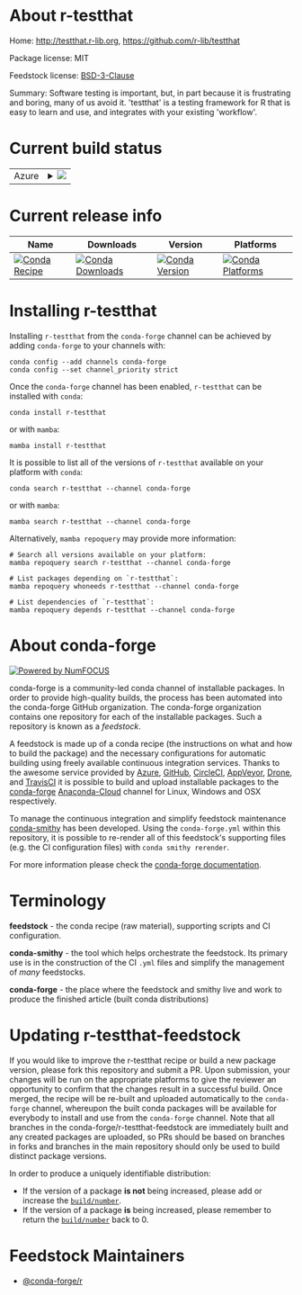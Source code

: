 About r-testthat
================

Home: http://testthat.r-lib.org, https://github.com/r-lib/testthat

Package license: MIT

Feedstock license: [BSD-3-Clause](https://github.com/conda-forge/r-testthat-feedstock/blob/main/LICENSE.txt)

Summary: Software testing is important, but, in part because it is frustrating and boring, many of us avoid it. 'testthat' is a testing framework for R that is easy to learn and use, and integrates with your existing 'workflow'.

Current build status
====================


<table>
    
  <tr>
    <td>Azure</td>
    <td>
      <details>
        <summary>
          <a href="https://dev.azure.com/conda-forge/feedstock-builds/_build/latest?definitionId=1716&branchName=main">
            <img src="https://dev.azure.com/conda-forge/feedstock-builds/_apis/build/status/r-testthat-feedstock?branchName=main">
          </a>
        </summary>
        <table>
          <thead><tr><th>Variant</th><th>Status</th></tr></thead>
          <tbody><tr>
              <td>linux_64_r_base4.1</td>
              <td>
                <a href="https://dev.azure.com/conda-forge/feedstock-builds/_build/latest?definitionId=1716&branchName=main">
                  <img src="https://dev.azure.com/conda-forge/feedstock-builds/_apis/build/status/r-testthat-feedstock?branchName=main&jobName=linux&configuration=linux_64_r_base4.1" alt="variant">
                </a>
              </td>
            </tr><tr>
              <td>linux_64_r_base4.2</td>
              <td>
                <a href="https://dev.azure.com/conda-forge/feedstock-builds/_build/latest?definitionId=1716&branchName=main">
                  <img src="https://dev.azure.com/conda-forge/feedstock-builds/_apis/build/status/r-testthat-feedstock?branchName=main&jobName=linux&configuration=linux_64_r_base4.2" alt="variant">
                </a>
              </td>
            </tr><tr>
              <td>linux_aarch64_r_base4.1</td>
              <td>
                <a href="https://dev.azure.com/conda-forge/feedstock-builds/_build/latest?definitionId=1716&branchName=main">
                  <img src="https://dev.azure.com/conda-forge/feedstock-builds/_apis/build/status/r-testthat-feedstock?branchName=main&jobName=linux&configuration=linux_aarch64_r_base4.1" alt="variant">
                </a>
              </td>
            </tr><tr>
              <td>linux_aarch64_r_base4.2</td>
              <td>
                <a href="https://dev.azure.com/conda-forge/feedstock-builds/_build/latest?definitionId=1716&branchName=main">
                  <img src="https://dev.azure.com/conda-forge/feedstock-builds/_apis/build/status/r-testthat-feedstock?branchName=main&jobName=linux&configuration=linux_aarch64_r_base4.2" alt="variant">
                </a>
              </td>
            </tr><tr>
              <td>linux_ppc64le_r_base4.1</td>
              <td>
                <a href="https://dev.azure.com/conda-forge/feedstock-builds/_build/latest?definitionId=1716&branchName=main">
                  <img src="https://dev.azure.com/conda-forge/feedstock-builds/_apis/build/status/r-testthat-feedstock?branchName=main&jobName=linux&configuration=linux_ppc64le_r_base4.1" alt="variant">
                </a>
              </td>
            </tr><tr>
              <td>linux_ppc64le_r_base4.2</td>
              <td>
                <a href="https://dev.azure.com/conda-forge/feedstock-builds/_build/latest?definitionId=1716&branchName=main">
                  <img src="https://dev.azure.com/conda-forge/feedstock-builds/_apis/build/status/r-testthat-feedstock?branchName=main&jobName=linux&configuration=linux_ppc64le_r_base4.2" alt="variant">
                </a>
              </td>
            </tr><tr>
              <td>osx_64_r_base4.1</td>
              <td>
                <a href="https://dev.azure.com/conda-forge/feedstock-builds/_build/latest?definitionId=1716&branchName=main">
                  <img src="https://dev.azure.com/conda-forge/feedstock-builds/_apis/build/status/r-testthat-feedstock?branchName=main&jobName=osx&configuration=osx_64_r_base4.1" alt="variant">
                </a>
              </td>
            </tr><tr>
              <td>osx_64_r_base4.2</td>
              <td>
                <a href="https://dev.azure.com/conda-forge/feedstock-builds/_build/latest?definitionId=1716&branchName=main">
                  <img src="https://dev.azure.com/conda-forge/feedstock-builds/_apis/build/status/r-testthat-feedstock?branchName=main&jobName=osx&configuration=osx_64_r_base4.2" alt="variant">
                </a>
              </td>
            </tr><tr>
              <td>osx_arm64_r_base4.1</td>
              <td>
                <a href="https://dev.azure.com/conda-forge/feedstock-builds/_build/latest?definitionId=1716&branchName=main">
                  <img src="https://dev.azure.com/conda-forge/feedstock-builds/_apis/build/status/r-testthat-feedstock?branchName=main&jobName=osx&configuration=osx_arm64_r_base4.1" alt="variant">
                </a>
              </td>
            </tr><tr>
              <td>osx_arm64_r_base4.2</td>
              <td>
                <a href="https://dev.azure.com/conda-forge/feedstock-builds/_build/latest?definitionId=1716&branchName=main">
                  <img src="https://dev.azure.com/conda-forge/feedstock-builds/_apis/build/status/r-testthat-feedstock?branchName=main&jobName=osx&configuration=osx_arm64_r_base4.2" alt="variant">
                </a>
              </td>
            </tr><tr>
              <td>win_64</td>
              <td>
                <a href="https://dev.azure.com/conda-forge/feedstock-builds/_build/latest?definitionId=1716&branchName=main">
                  <img src="https://dev.azure.com/conda-forge/feedstock-builds/_apis/build/status/r-testthat-feedstock?branchName=main&jobName=win&configuration=win_64_" alt="variant">
                </a>
              </td>
            </tr>
          </tbody>
        </table>
      </details>
    </td>
  </tr>
</table>

Current release info
====================

| Name | Downloads | Version | Platforms |
| --- | --- | --- | --- |
| [![Conda Recipe](https://img.shields.io/badge/recipe-r--testthat-green.svg)](https://anaconda.org/conda-forge/r-testthat) | [![Conda Downloads](https://img.shields.io/conda/dn/conda-forge/r-testthat.svg)](https://anaconda.org/conda-forge/r-testthat) | [![Conda Version](https://img.shields.io/conda/vn/conda-forge/r-testthat.svg)](https://anaconda.org/conda-forge/r-testthat) | [![Conda Platforms](https://img.shields.io/conda/pn/conda-forge/r-testthat.svg)](https://anaconda.org/conda-forge/r-testthat) |

Installing r-testthat
=====================

Installing `r-testthat` from the `conda-forge` channel can be achieved by adding `conda-forge` to your channels with:

```
conda config --add channels conda-forge
conda config --set channel_priority strict
```

Once the `conda-forge` channel has been enabled, `r-testthat` can be installed with `conda`:

```
conda install r-testthat
```

or with `mamba`:

```
mamba install r-testthat
```

It is possible to list all of the versions of `r-testthat` available on your platform with `conda`:

```
conda search r-testthat --channel conda-forge
```

or with `mamba`:

```
mamba search r-testthat --channel conda-forge
```

Alternatively, `mamba repoquery` may provide more information:

```
# Search all versions available on your platform:
mamba repoquery search r-testthat --channel conda-forge

# List packages depending on `r-testthat`:
mamba repoquery whoneeds r-testthat --channel conda-forge

# List dependencies of `r-testthat`:
mamba repoquery depends r-testthat --channel conda-forge
```


About conda-forge
=================

[![Powered by
NumFOCUS](https://img.shields.io/badge/powered%20by-NumFOCUS-orange.svg?style=flat&colorA=E1523D&colorB=007D8A)](https://numfocus.org)

conda-forge is a community-led conda channel of installable packages.
In order to provide high-quality builds, the process has been automated into the
conda-forge GitHub organization. The conda-forge organization contains one repository
for each of the installable packages. Such a repository is known as a *feedstock*.

A feedstock is made up of a conda recipe (the instructions on what and how to build
the package) and the necessary configurations for automatic building using freely
available continuous integration services. Thanks to the awesome service provided by
[Azure](https://azure.microsoft.com/en-us/services/devops/), [GitHub](https://github.com/),
[CircleCI](https://circleci.com/), [AppVeyor](https://www.appveyor.com/),
[Drone](https://cloud.drone.io/welcome), and [TravisCI](https://travis-ci.com/)
it is possible to build and upload installable packages to the
[conda-forge](https://anaconda.org/conda-forge) [Anaconda-Cloud](https://anaconda.org/)
channel for Linux, Windows and OSX respectively.

To manage the continuous integration and simplify feedstock maintenance
[conda-smithy](https://github.com/conda-forge/conda-smithy) has been developed.
Using the ``conda-forge.yml`` within this repository, it is possible to re-render all of
this feedstock's supporting files (e.g. the CI configuration files) with ``conda smithy rerender``.

For more information please check the [conda-forge documentation](https://conda-forge.org/docs/).

Terminology
===========

**feedstock** - the conda recipe (raw material), supporting scripts and CI configuration.

**conda-smithy** - the tool which helps orchestrate the feedstock.
                   Its primary use is in the construction of the CI ``.yml`` files
                   and simplify the management of *many* feedstocks.

**conda-forge** - the place where the feedstock and smithy live and work to
                  produce the finished article (built conda distributions)


Updating r-testthat-feedstock
=============================

If you would like to improve the r-testthat recipe or build a new
package version, please fork this repository and submit a PR. Upon submission,
your changes will be run on the appropriate platforms to give the reviewer an
opportunity to confirm that the changes result in a successful build. Once
merged, the recipe will be re-built and uploaded automatically to the
`conda-forge` channel, whereupon the built conda packages will be available for
everybody to install and use from the `conda-forge` channel.
Note that all branches in the conda-forge/r-testthat-feedstock are
immediately built and any created packages are uploaded, so PRs should be based
on branches in forks and branches in the main repository should only be used to
build distinct package versions.

In order to produce a uniquely identifiable distribution:
 * If the version of a package **is not** being increased, please add or increase
   the [``build/number``](https://docs.conda.io/projects/conda-build/en/latest/resources/define-metadata.html#build-number-and-string).
 * If the version of a package **is** being increased, please remember to return
   the [``build/number``](https://docs.conda.io/projects/conda-build/en/latest/resources/define-metadata.html#build-number-and-string)
   back to 0.

Feedstock Maintainers
=====================

* [@conda-forge/r](https://github.com/conda-forge/r/)

